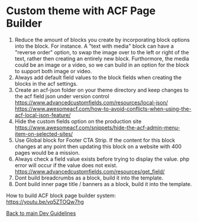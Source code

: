 # Custom theme with ACF Page Builder
1. Reduce the amount of blocks you create by incorporating block options into the block. For instance. A "text with media" block can have a "reverse order" option, to swap the image over to the left or right of the text, rather then creating an entirely new block. Furthormore, the media could be an image or a video, so we can build in an option for the block to support both image or video.
3. Always add default field values to the block fields when creating the blocks in the acf settings. 
4. Create an acf-json folder on your theme directory and keep changes to the acf field json under version control https://www.advancedcustomfields.com/resources/local-json/
https://www.awesomeacf.com/how-to-avoid-conflicts-when-using-the-acf-local-json-feature/
1. Hide the custom fields option on the production site https://www.awesomeacf.com/snippets/hide-the-acf-admin-menu-item-on-selected-sites/
5. Use Global block for Footer CTA Strip. If the content for this block changes at any point then updating this block on a website with 400 pages would be a mission.
1. Always check a field value exists before trying to display the value. php error will occur if the value does not exist. https://www.advancedcustomfields.com/resources/get_field/
2. Dont build breadcrumbs as a block, build it into the template.
3. Dont build inner page title / banners as a block, build it into the template.

How to build ACF block page builder system:
https://youtu.be/vq5ZTOQw7hg


[Back to main Dev Guidelines](https://github.com/pixelstorm/coding_guidelines_custom_builds)

